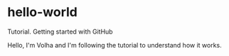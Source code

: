 # hello-world
Tutorial. Getting started with GitHub

Hello, I'm Volha and I'm following the tutorial to understand how it works.
